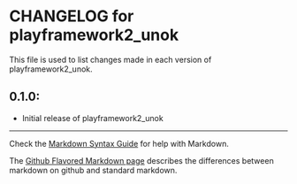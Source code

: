 # CHANGELOG for playframework2_unok

This file is used to list changes made in each version of playframework2_unok.

## 0.1.0:

* Initial release of playframework2_unok

- - -
Check the [Markdown Syntax Guide](http://daringfireball.net/projects/markdown/syntax) for help with Markdown.

The [Github Flavored Markdown page](http://github.github.com/github-flavored-markdown/) describes the differences between markdown on github and standard markdown.
